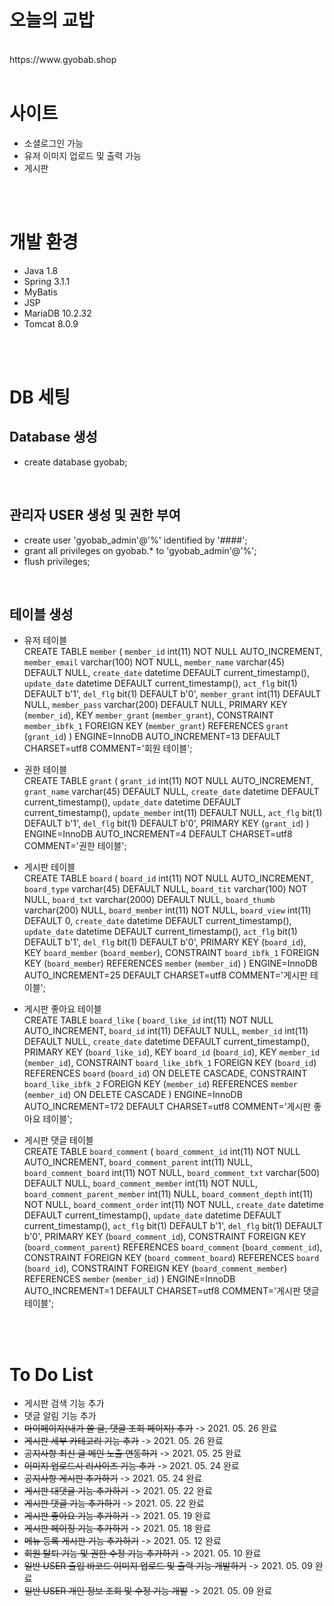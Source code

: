 # 오늘의 교밥
<br>
https://www.gyobab.shop
<br><br>

# 사이트
- 소셜로그인 가능
- 유저 이미지 업로드 및 출력 가능
- 게시판

<br><br>
# 개발 환경

- Java 1.8
- Spring 3.1.1
- MyBatis
- JSP
- MariaDB 10.2.32
- Tomcat 8.0.9


<br><br>

# DB 세팅

## Database 생성
- create database gyobab;
<br>

## 관리자 USER 생성 및 권한 부여
- create user 'gyobab_admin'@'%' identified by '####';
- grant all privileges on gyobab.* to 'gyobab_admin'@'%';
- flush privileges;
<br>

## 테이블 생성 
- 유저 테이블<br>
CREATE TABLE `member` (
  `member_id` int(11) NOT NULL AUTO_INCREMENT,
  `member_email` varchar(100) NOT NULL,
  `member_name` varchar(45) DEFAULT NULL,
  `create_date` datetime DEFAULT current_timestamp(),
  `update_date` datetime DEFAULT current_timestamp(),
  `act_flg` bit(1) DEFAULT b'1',
  `del_flg` bit(1) DEFAULT b'0',
  `member_grant` int(11) DEFAULT NULL,
  `member_pass` varchar(200) DEFAULT NULL,
  PRIMARY KEY (`member_id`),
  KEY `member_grant` (`member_grant`),
  CONSTRAINT `member_ibfk_1` FOREIGN KEY (`member_grant`) REFERENCES `grant` (`grant_id`)
) ENGINE=InnoDB AUTO_INCREMENT=13 DEFAULT CHARSET=utf8 COMMENT='회원 테이블';


- 권한 테이블<br>
CREATE TABLE `grant` (
  `grant_id` int(11) NOT NULL AUTO_INCREMENT,
  `grant_name` varchar(45) DEFAULT NULL,
  `create_date` datetime DEFAULT current_timestamp(),
  `update_date` datetime DEFAULT current_timestamp(),
  `update_member` int(11) DEFAULT NULL,
  `act_flg` bit(1) DEFAULT b'1',
  `del_flg` bit(1) DEFAULT b'0',
  PRIMARY KEY (`grant_id`)
) ENGINE=InnoDB AUTO_INCREMENT=4 DEFAULT CHARSET=utf8 COMMENT='권한 테이블';

- 게시판 테이블<br>
CREATE TABLE `board` (
  `board_id` int(11) NOT NULL AUTO_INCREMENT,
  `board_type` varchar(45) DEFAULT NULL,
  `board_tit` varchar(100) NOT NULL,
  `board_txt` varchar(2000) DEFAULT NULL,
  `board_thumb` varchar(200) NULL,
  `board_member` int(11) NOT NULL,
  `board_view` int(11) DEFAULT 0,
  `create_date` datetime DEFAULT current_timestamp(),
  `update_date` datetime DEFAULT current_timestamp(),
  `act_flg` bit(1) DEFAULT b'1',
  `del_flg` bit(1) DEFAULT b'0',
  PRIMARY KEY (`board_id`),
  KEY `board_member` (`board_member`),
  CONSTRAINT `board_ibfk_1` FOREIGN KEY (`board_member`) REFERENCES `member` (`member_id`)
) ENGINE=InnoDB AUTO_INCREMENT=25 DEFAULT CHARSET=utf8 COMMENT='게시판 테이블';

- 게시판 좋아요 테이블<br>
CREATE TABLE `board_like` (
  `board_like_id` int(11) NOT NULL AUTO_INCREMENT,
  `board_id` int(11) DEFAULT NULL,
  `member_id` int(11) DEFAULT NULL,
  `create_date` datetime DEFAULT current_timestamp(),
  PRIMARY KEY (`board_like_id`),
  KEY `board_id` (`board_id`),
  KEY `member_id` (`member_id`),
  CONSTRAINT `board_like_ibfk_1` FOREIGN KEY (`board_id`) REFERENCES `board` (`board_id`) ON DELETE CASCADE,
  CONSTRAINT `board_like_ibfk_2` FOREIGN KEY (`member_id`) REFERENCES `member` (`member_id`) ON DELETE CASCADE
) ENGINE=InnoDB AUTO_INCREMENT=172 DEFAULT CHARSET=utf8 COMMENT='게시판 좋아요 테이블';

- 게시판 댓글 테이블<br>
CREATE TABLE `board_comment` (
  `board_comment_id` int(11) NOT NULL AUTO_INCREMENT,
  `board_comment_parent` int(11) NULL,
  `board_comment_board` int(11) NOT NULL,
  `board_comment_txt` varchar(500) DEFAULT NULL,
  `board_comment_member` int(11) NOT NULL,
  `board_comment_parent_member` int(11) NULL,
  `board_comment_depth` int(11) NOT NULL,
  `board_comment_order` int(11) NOT NULL,
  `create_date` datetime DEFAULT current_timestamp(),
  `update_date` datetime DEFAULT current_timestamp(),
  `act_flg` bit(1) DEFAULT b'1',
  `del_flg` bit(1) DEFAULT b'0',
  PRIMARY KEY (`board_comment_id`),
  CONSTRAINT FOREIGN KEY (`board_comment_parent`) REFERENCES `board_comment` (`board_comment_id`),
  CONSTRAINT FOREIGN KEY (`board_comment_board`) REFERENCES `board` (`board_id`),
  CONSTRAINT FOREIGN KEY (`board_comment_member`) REFERENCES `member` (`member_id`)
) ENGINE=InnoDB AUTO_INCREMENT=1 DEFAULT CHARSET=utf8 COMMENT='게시판 댓글 테이블';


<br><br>

# To Do List <br>
- 게시판 검색 기능 추가
- 댓글 알림 기능 추가
- ~~마이페이지(내가 쓸 글, 댓글 조회 페이지) 추가~~ -> 2021. 05. 26 완료
- ~~게시판 세부 카테고리 기능 추가~~ -> 2021. 05. 26 완료
- ~~공지사항 최신 글 메인 노출 연동하기~~ -> 2021. 05. 25 완료
- ~~이미지 업로드시 리사이즈 기능 추가~~ -> 2021. 05. 24 완료
- ~~공지사항 게시판 추가하기~~ -> 2021. 05. 24 완료
- ~~게시판 대댓글 기능 추가하기~~ -> 2021. 05. 22 완료
- ~~게시판 댓글 기능 추가하기~~ -> 2021. 05. 22 완료
- ~~게시판 좋아요 기능 추가하기~~ -> 2021. 05. 19 완료
- ~~게시판 페이징 기능 추가하기~~ -> 2021. 05. 18 완료
- ~~메뉴 등록 게시판 기능 추가하기~~ -> 2021. 05. 12 완료
- ~~회원 탈퇴 기능 및 권한 수정 기능 추가하기~~ -> 2021. 05. 10 완료
- ~~일반 USER 출입 바코드 이미지 업로드 및 출력 기능 개발하기~~ -> 2021. 05. 09 완료
- ~~일반 USER 개인 정보 조회 및 수정 기능 개발~~ -> 2021. 05. 09 완료

